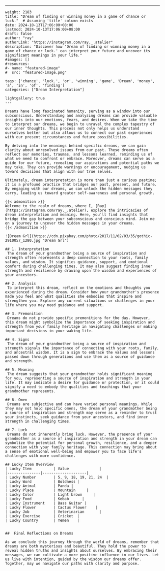 ---
    weight: 2183
    title: "Dream of finding or winning money in a game of chance or luck."  # Assuming 'title' column exists
    date: 2024-10-13T17:06:00+08:00
    lastmod: 2024-10-13T17:06:00+08:00
    draft: false
    author: "ray"
    authorLink: "https://instagram.com/ray._.atelier"
    description: "Discover how 'Dream of finding or winning money in a game of chance or luck.' can interpret your future and uncover its significant meanings in your life."
    #images: []
    #resources:
    #- name: "featured-image"
    #  src: "featured-image.png"
    
    tags: ['chance', 'luck.', 'or', 'winning', 'game', 'Dream', 'money', 'a', 'in', 'of', 'finding']
    categories: ["Dream Interpretation"]
    
    lightgallery: true
    ---
    
    Dreams have long fascinated humanity, serving as a window into our subconscious. Understanding and analyzing dreams can provide valuable insights into our emotions, fears, and desires. When we take the time to interpret our dreams, we begin to unravel the complex tapestry of our inner thoughts. This process not only helps us understand ourselves better but also allows us to connect our past experiences with our present circumstances and future possibilities.
    
    By delving into the meanings behind specific dreams, we can gain clarity about unresolved issues from our past. These dreams often reflect our memories, traumas, and lessons learned, reminding us of what we need to confront or embrace. Moreover, dreams can serve as a guide for our future, revealing our aspirations and potential paths we may take. They can provide warnings or encouragement, nudging us toward decisions that align with our true selves.
    
    Ultimately, dream interpretation is more than just a curious pastime; it is a profound practice that bridges our past, present, and future. By engaging with our dreams, we can unlock the hidden messages they carry, leading us toward greater self-awareness and personal growth.
    
    {{< admonition >}}
    Welcome to the realm of dreams, where I, [Ray](https://instagram.com/ray._.atelier), explore the intricacies of dream interpretation and meaning. Here, you’ll find insights that bridge the gap between your subconscious and conscious mind. Join me on a journey to uncover the hidden messages in your dreams.
    {{< /admonition >}}
    
    ![Dream Grl](https://cdn.pixabay.com/photo/2017/11/02/03/35/gothic-2910057_1280.jpg "Dream Grl")
    
    ## 1. Interpretation
     The dream of your grandmother being a source of inspiration and strength often represents a deep connection to your roots, family values, and wisdom. It signifies guidance, support, and emotional comfort during challenging times. It may also suggest finding inner strength and resilience by drawing upon the wisdom and experiences of your ancestors.
    
    ## 2. Analysis
     To interpret this dream, reflect on the emotions and thoughts you experienced during the dream. Consider how your grandmother's presence made you feel and what qualities she embodies that inspire and strengthen you. Explore any current situations or challenges in your life where you may need guidance and support.
    
    ## 3. Premonition
     Dreams do not provide specific premonitions for the day. However, this dream might symbolize the importance of seeking inspiration and strength from your family heritage in navigating challenges or making important decisions in your waking life.
    
    ## 4. Signs
     The dream of your grandmother being a source of inspiration and strength signals the importance of connecting with your roots, family, and ancestral wisdom. It is a sign to embrace the values and lessons passed down through generations and use them as a source of guidance and strength.
    
    ## 5. Meaning
     The dream suggests that your grandmother holds significant meaning for you, representing a source of inspiration and strength in your life. It may indicate a desire for guidance or protection, or it could signify a need to embody the qualities and teachings that your grandmother represents.
    
    ## 6. Omen
     Dreams are subjective and can have varied personal meanings. While they may not hold specific omens, the dream of your grandmother being a source of inspiration and strength may serve as a reminder to trust your instincts, seek guidance from your ancestors, and find inner strength in challenging times.
    
    ## 7. Luck
     Dreams do not inherently bring luck. However, the presence of your grandmother as a source of inspiration and strength in your dream can symbolize the potential for personal growth, resilience, and a deeper connection with your family heritage. This connection may bring about a sense of emotional well-being and empower you to face life's challenges with more confidence.
    
    ## Lucky Item Overview
    | Lucky Item          | Value              |
    |---------------|--------------------|
    | Lucky Number        | 5, 9, 18, 19, 21, 24  |
    | Lucky Word          | Boldness |
    | Lucky Animal        | Panda |
    | Lucky Place         | Mountain     |
    | Lucky Color         | Light brown     |
    | Lucky Food          | Kebab      |
    | Lucky Instrument    | Bass Guitar |
    | Lucky Flower        | Cactus Flower    |
    | Lucky Job           | Veterinarian       |
    | Lucky Exercise      | Cricket  |
    | Lucky Country       | Yemen    |
    
    
    ##  Final Reflections on Dreams
    
    As we conclude this journey through the world of dreams, remember that dreams are both mysterious and beautiful. They hold the power to reveal hidden truths and insights about ourselves. By embracing their messages, we can cultivate a more positive influence in our lives. Let us live with intention, guided by the wisdom our dreams offer. Together, may we navigate our paths with clarity and purpose.
    
